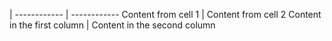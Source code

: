  |
------------ | ------------
Content from cell 1 | Content from cell 2
Content in the first column | Content in the second column